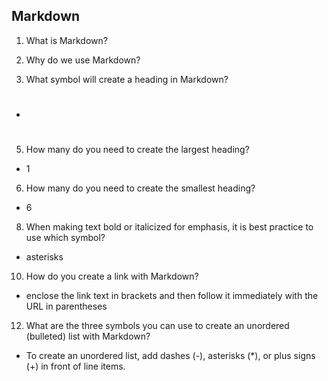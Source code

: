 ## Markdown

1. What is Markdown?

2. Why do we use Markdown?

3. What symbol will create a heading in Markdown?

  * #

5. How many do you need to create the largest heading?

  * 1

6. How many do you need to create the smallest heading?

  * 6

8. When making text bold or italicized for emphasis, it is best practice to use which symbol?

  * asterisks

10. How do you create a link with Markdown?

  * enclose the link text in brackets and then follow it immediately with the URL in parentheses

12. What are the three symbols you can use to create an unordered (bulleted) list with Markdown?

  * To create an unordered list, add dashes (-), asterisks (*), or plus signs (+) in front of line items. 
